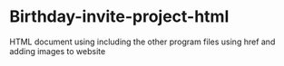 # Birthday-invite-project-html
HTML document using including the other program files using href and adding images to website
